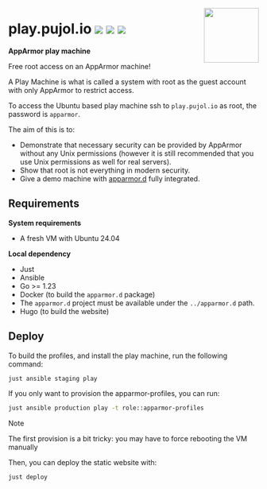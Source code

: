 [<img src="https://gitlab.com/uploads/-/system/project/avatar/65991964/logo.png" align="right" height="110"/>][project]

# play.pujol.io [![][build]][project] [![][matrix]][matrix-link] [![][play]][play-link]

**AppArmor play machine**

Free root access on an AppArmor machine!

A Play Machine is what is called a system with root as the guest account with only AppArmor to restrict access.

To access the Ubuntu based play machine ssh to `play.pujol.io` as root, the password is `apparmor`.

The aim of this is to:
- Demonstrate that necessary security can be provided by AppArmor without any Unix permissions (however it is still recommended that you use Unix permissions as well for real servers).
- Show that root is not everything in modern security.
- Give a demo machine with [apparmor.d](https://github.com/roddhjav/apparmor.d) fully integrated.

## Requirements

**System requirements**

* A fresh VM with Ubuntu 24.04

**Local dependency**

* Just
* Ansible
* Go >= 1.23
* Docker (to build the `apparmor.d` package)
* The `apparmor.d` project must be available under the `../apparmor.d` path.
* Hugo (to build the website)

## Deploy

To build the profiles, and install the play machine, run the following command:
```sh
just ansible staging play
```

If you only want to provision the apparmor-profiles, you can run:
```sh
just ansible production play -t role::apparmor-profiles
```

> [!NOTE]  
> The first provision is a bit tricky: you may have to force rebooting the VM manually

Then, you can deploy the static website with:
```sh
just deploy
```

[project]: https://gitlab.com/roddhjav/play
[build]: https://gitlab.com/roddhjav/play/badges/main/pipeline.svg?style=flat-square
[matrix]: https://img.shields.io/badge/Matrix-%23apparmor.d-blue?style=flat-square&logo=matrix
[matrix-link]: https://matrix.to/#/#apparmor.d:matrix.org
[play]: https://img.shields.io/badge/Live_Demo-play.pujol.io-blue?style=flat-square
[play-link]: https://play.pujol.io
